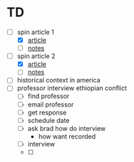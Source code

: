 # TD
- [ ] spin article 1
  - [x] [article](https://www.spin.com/featured/live-aid-the-terrible-truth-ethiopia-bob-geldof-feature/) 
  - [ ] [notes]() 
- [ ] spin article 2
  - [x] [article](https://www.spin.com/2015/07/live-aid-bob-geldof-response-spin-1986-feature/)
  - [ ] [notes]() 
- [ ] historical context in america
- [ ] professor interview ethiopian conflict
  - [ ] find professor
  - [ ] email professor
  - [ ] get response
  - [ ] schedule date
  - [ ] ask brad how do interview 
    - how want recorded
  - [ ] interview 
  - [ ] 